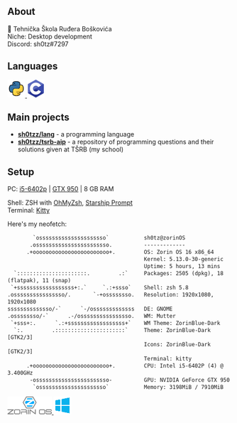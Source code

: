 ## About
🏫 Tehnička Škola Ruđera Boškovića<br>
Niche: Desktop development<br>
Discord: sh0tz#7297

## Languages
<a href="https://www.python.org/">
    <img src="https://github.com/sh0tzz/sh0tzz/blob/main/assets/python_icon_40x40.png?raw=true"/>
</a>
<a href="https://sourceforge.net/projects/mingw/">
    <img src="https://github.com/sh0tzz/sh0tzz/blob/main/assets/c_icon_40x40.png?raw=true"/>
</a>

## Main projects
- [**sh0tzz/lang**](https://github.com/sh0tzz/lang) - a programming language
- [**sh0tzz/tsrb-aip**](https://github.com/sh0tzz/tsrb-aip) - a repository of programming questions and their solutions given at TŠRB (my school)

## Setup
PC: [i5-6402p](https://www.intel.com/content/www/us/en/products/sku/93277/intel-core-i56402p-processor-6m-cache-up-to-3-40-ghz/specifications.html) |
 [GTX 950](https://gpu.userbenchmark.com/Nvidia-GTX-950/Rating/3510) |
 8 GB RAM

Shell: ZSH with [OhMyZsh](https://ohmyz.sh/), [Starship Prompt](https://starship.rs/)<br>
Terminal: [Kitty](https://sw.kovidgoyal.net/kitty/)<br>

Here's my neofetch:
```
        `osssssssssssssssssssso`           sh0tz@zorinOS 
       .osssssssssssssssssssssso.          ------------- 
      .+oooooooooooooooooooooooo+.         OS: Zorin OS 16 x86_64 
                                           Kernel: 5.13.0-30-generic 
                                           Uptime: 5 hours, 13 mins 
  `::::::::::::::::::::::.         .:`     Packages: 2505 (dpkg), 18 (flatpak), 11 (snap) 
 `+ssssssssssssssssss+:.`     `.:+ssso`    Shell: zsh 5.8 
.ossssssssssssssso/.       `-+ossssssso.   Resolution: 1920x1080, 1920x1080 
ssssssssssssso/-`      `-/osssssssssssss   DE: GNOME 
.ossssssso/-`      .-/ossssssssssssssso.   WM: Mutter 
 `+sss+:.      `.:+ssssssssssssssssss+`    WM Theme: ZorinBlue-Dark 
  `:.         .::::::::::::::::::::::`     Theme: ZorinBlue-Dark [GTK2/3] 
                                           Icons: ZorinBlue-Dark [GTK2/3] 
                                           Terminal: kitty 
      .+oooooooooooooooooooooooo+.         CPU: Intel i5-6402P (4) @ 3.400GHz 
       -osssssssssssssssssssssso-          GPU: NVIDIA GeForce GTX 950 
        `osssssssssssssssssssso`           Memory: 3198MiB / 7910MiB 
```

<a href="https://zorin.com/">
  <img src="https://github.com/sh0tzz/sh0tzz/blob/main/assets/zorin_os_logo_100x40.png?raw=true" >
</a>
<a href="https://www.microsoft.com/en-us/software-download/windows10ISO">
  <img src="https://github.com/sh0tzz/sh0tzz/blob/main/assets/win10_logo_40x40.png?raw=true">
</a>
